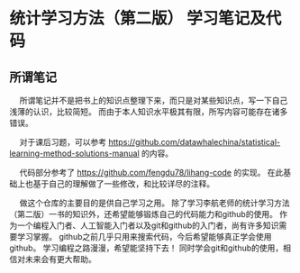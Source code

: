 # 统计学习方法（第二版） 学习笔记及代码

## 所谓笔记
&ensp;&ensp; 所谓笔记并不是把书上的知识点整理下来，而只是对某些知识点，写一下自己浅薄的认识，比较简短。 而由于本人知识水平极其有限，所写内容可能存在诸多错误。

&ensp;&ensp; 对于课后习题，可以参考 https://github.com/datawhalechina/statistical-learning-method-solutions-manual 的内容。

&ensp;&ensp; 代码部分参考了 https://github.com/fengdu78/lihang-code 的实现。 在此基础上也基于自己的理解做了一些修改，和比较详尽的注释。

&ensp;&ensp; 做这个仓库的主要目的是供自己学习之用。 除了学习李航老师的统计学习方法（第二版）一书的知识外，还希望能够锻炼自己的代码能力和github的使用。 作为一个编程入门者、人工智能入门者以及git和github的入门者，尚有许多知识需要学习掌握。 github之前几乎只用来搜索代码，今后希望能够真正学会使用github。 学习编程之路漫漫，希望能坚持下去！ 同时学会git和github的使用，相信对未来会有更大帮助。